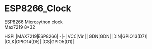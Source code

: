 # ESP8266_Clock
ESP8266 Micropython clock  
Max7219 8*32   

HSPI
|MAX7219|ESP8266|
-|-
|VCC|Vin|
|GDN|GDN|
|DIN|GPIO13(D7)|
|CLK|GPIO14(D5)|
|CS|GPIO5(D1)|